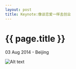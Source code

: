 ```yaml
---
layout: post
title: Keynote:像谈恋爱一样去创业
---
```


{{ page.title }}
================

<p class="meta">03 Aug 2014 - Beijing</p>

![Alt text](/images/startup/像谈恋爱一样去创业.001.png)
